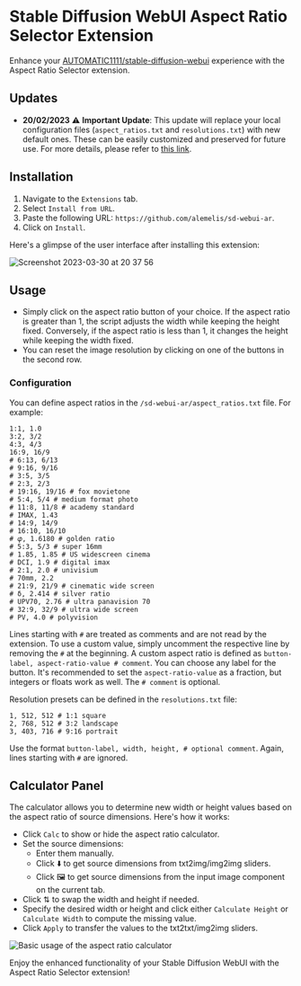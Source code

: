 # Stable Diffusion WebUI Aspect Ratio Selector Extension

Enhance your [AUTOMATIC1111/stable-diffusion-webui](https://github.com/AUTOMATIC1111/stable-diffusion-webui.git) experience with the Aspect Ratio Selector extension.

## Updates

- **20/02/2023** :warning: **Important Update**: This update will replace your local configuration files (`aspect_ratios.txt` and `resolutions.txt`) with new default ones. These can be easily customized and preserved for future use. For more details, please refer to [this link](https://github.com/alemelis/sd-webui-ar/issues/9).

## Installation

1. Navigate to the `Extensions` tab.
2. Select `Install from URL`.
3. Paste the following URL: `https://github.com/alemelis/sd-webui-ar`.
4. Click on `Install`.

Here's a glimpse of the user interface after installing this extension:

![Screenshot 2023-03-30 at 20 37 56](https://user-images.githubusercontent.com/4661737/228946744-dbffc4c6-8a3f-4a42-8e47-1056b3558afc.png)

## Usage

- Simply click on the aspect ratio button of your choice. If the aspect ratio is greater than 1, the script adjusts the width while keeping the height fixed. Conversely, if the aspect ratio is less than 1, it changes the height while keeping the width fixed.
- You can reset the image resolution by clicking on one of the buttons in the second row.

### Configuration

You can define aspect ratios in the `/sd-webui-ar/aspect_ratios.txt` file. For example:

```
1:1, 1.0
3:2, 3/2
4:3, 4/3
16:9, 16/9
# 6:13, 6/13
# 9:16, 9/16
# 3:5, 3/5
# 2:3, 2/3
# 19:16, 19/16 # fox movietone
# 5:4, 5/4 # medium format photo
# 11:8, 11/8 # academy standard
# IMAX, 1.43
# 14:9, 14/9
# 16:10, 16/10
# 𝜑, 1.6180 # golden ratio
# 5:3, 5/3 # super 16mm
# 1.85, 1.85 # US widescreen cinema
# DCI, 1.9 # digital imax
# 2:1, 2.0 # univisium
# 70mm, 2.2
# 21:9, 21/9 # cinematic wide screen
# δ, 2.414 # silver ratio
# UPV70, 2.76 # ultra panavision 70
# 32:9, 32/9 # ultra wide screen
# PV, 4.0 # polyvision
```

Lines starting with `#` are treated as comments and are not read by the extension. To use a custom value, simply uncomment the respective line by removing the `#` at the beginning. A custom aspect ratio is defined as `button-label, aspect-ratio-value # comment`. You can choose any label for the button. It's recommended to set the `aspect-ratio-value` as a fraction, but integers or floats work as well. The `# comment` is optional.

Resolution presets can be defined in the `resolutions.txt` file:

```
1, 512, 512 # 1:1 square
2, 768, 512 # 3:2 landscape
3, 403, 716 # 9:16 portrait 
```

Use the format `button-label, width, height, # optional comment`. Again, lines starting with `#` are ignored.

## Calculator Panel

The calculator allows you to determine new width or height values based on the aspect ratio of source dimensions. Here's how it works:

- Click `Calc` to show or hide the aspect ratio calculator.
- Set the source dimensions:
  - Enter them manually.
  - Click ⬇️ to get source dimensions from txt2img/img2img sliders.
  - Click 🖼️ to get source dimensions from the input image component on the current tab.
- Click ⇅ to swap the width and height if needed.
- Specify the desired width or height and click either `Calculate Height` or `Calculate Width` to compute the missing value.
- Click `Apply` to transfer the values to the txt2txt/img2img sliders.

![Basic usage of the aspect ratio calculator](https://user-images.githubusercontent.com/121050401/229391634-4ec06027-e603-4672-bad9-ec77647b0941.gif)

Enjoy the enhanced functionality of your Stable Diffusion WebUI with the Aspect Ratio Selector extension!
